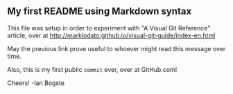 ## My first README using Markdown syntax

This file was setup in order to experiment with "A Visual Git Reference" article, over at http://marklodato.github.io/visual-git-guide/index-en.html

May the previous link prove useful to whoever might read this message over time.

Also, this is my first public `commit` ever, over at GitHub.com!

Cheers!
-Ian Bogste